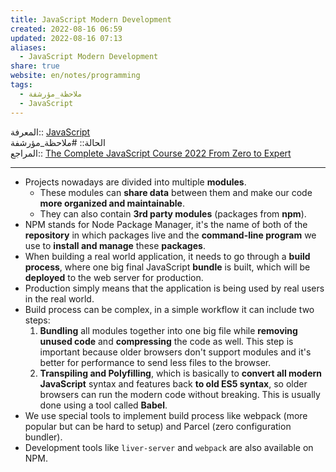 ```yaml
---  
title: JavaScript Modern Development  
created: 2022-08-16 06:59  
updated: 2022-08-16 07:13  
aliases:  
  - JavaScript Modern Development  
share: true  
website: en/notes/programming  
tags:  
  - ملاحظة_مؤرشفة  
  - JavaScript  
---  
```

  
  
  
المعرفة:: [JavaScript](JavaScript)  
الحالة:: #ملاحظة_مؤرشفة  
المراجع:: [The Complete JavaScript Course 2022 From Zero to Expert](The%20Complete%20JavaScript%20Course%202022%20From%20Zero%20to%20Expert)  
  
---  
  
- Projects nowadays are divided into multiple **modules**.  
  - These modules can **share data** between them and make our code **more organized and maintainable**.  
  - They can also contain **3rd party modules** (packages from **npm**).  
- NPM stands for Node Package Manager, it's the name of both of the **repository** in which packages live and the **command-line program** we use to **install and manage** these **packages**.  
- When building a real world application, it needs to go through a **build process**, where one big final JavaScript **bundle** is built, which will be **deployed** to the web server for production.  
- Production simply means that the application is being used by real users in the real world.  
- Build process can be complex, in a simple workflow it can include two steps:  
  1. **Bundling** all modules together into one big file while **removing unused code** and **compressing** the code as well. This step is important because older browsers don't support modules and it's better for performance to send less files to the browser.  
  2. **Transpiling and Polyfilling**, which is basically to **convert all modern JavaScript** syntax and features back **to old ES5 syntax**, so older browsers can run the modern code without breaking. This is usually done using a tool called **Babel**.  
- We use special tools to implement build process like webpack (more popular but can be hard to setup) and Parcel (zero configuration bundler).  
- Development tools like `liver-server` and `webpack` are also available on NPM.  

